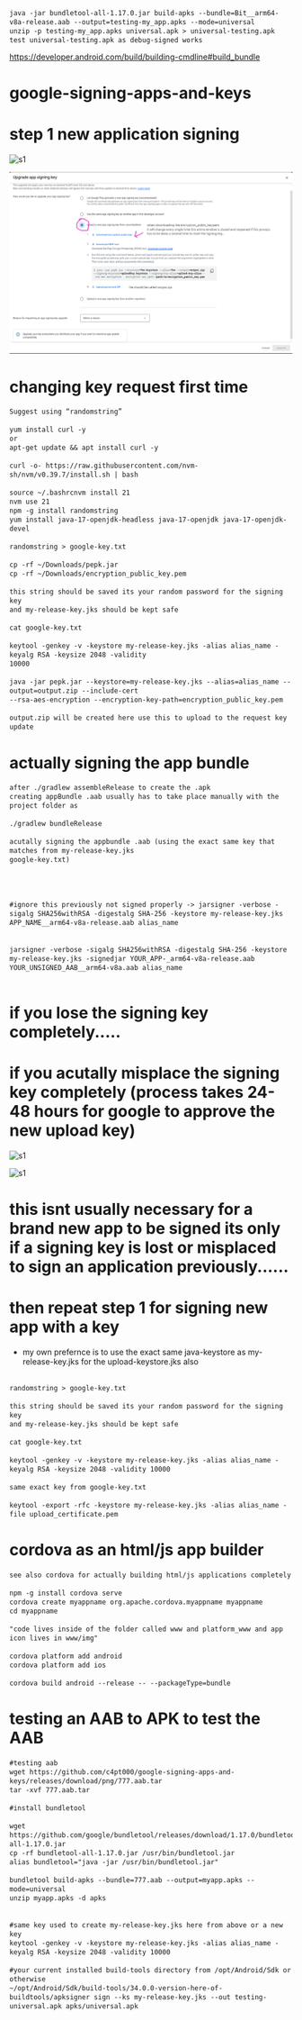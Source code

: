 ```
java -jar bundletool-all-1.17.0.jar build-apks --bundle=Bit__arm64-v8a-release.aab --output=testing-my_app.apks --mode=universal 
unzip -p testing-my_app.apks universal.apk > universal-testing.apk
test universal-testing.apk as debug-signed works
```

https://developer.android.com/build/building-cmdline#build_bundle

# google-signing-apps-and-keys

# step 1 new application signing
![s1](https://github.com/c4pt000/google-signing-apps-and-keys/releases/download/png/signing-1.png)


![s1](https://github.com/c4pt000/google-signing-apps-and-keys/blob/main/signing-2.png)

# changing key request first time

```
Suggest using “randomstring”

yum install curl -y
or
apt-get update && apt install curl -y

curl -o- https://raw.githubusercontent.com/nvm-sh/nvm/v0.39.7/install.sh | bash

source ~/.bashrcnvm install 21
nvm use 21
npm -g install randomstring
yum install java-17-openjdk-headless java-17-openjdk java-17-openjdk-devel

randomstring > google-key.txt

cp -rf ~/Downloads/pepk.jar
cp -rf ~/Downloads/encryption_public_key.pem

this string should be saved its your random password for the signing key
and my-release-key.jks should be kept safe

cat google-key.txt

keytool -genkey -v -keystore my-release-key.jks -alias alias_name -keyalg RSA -keysize 2048 -validity
10000

java -jar pepk.jar --keystore=my-release-key.jks --alias=alias_name --output=output.zip --include-cert
--rsa-aes-encryption --encryption-key-path=encryption_public_key.pem

output.zip will be created here use this to upload to the request key update
```
# actually signing the app bundle
```
after ./gradlew assembleRelease to create the .apk
creating appBundle .aab usually has to take place manually with the project folder as

./gradlew bundleRelease

acutally signing the appbundle .aab (using the exact same key that matches from my-release-key.jks
google-key.txt)



                                                                            #ignore this previously not signed properly -> jarsigner -verbose -sigalg SHA256withRSA -digestalg SHA-256 -keystore my-release-key.jks APP_NAME__arm64-v8a-release.aab alias_name


jarsigner -verbose -sigalg SHA256withRSA -digestalg SHA-256 -keystore my-release-key.jks -signedjar YOUR_APP-_arm64-v8a-release.aab YOUR_UNSIGNED_AAB__arm64-v8a.aab alias_name


```

# if you lose the signing key completely.....


# if you acutally misplace the signing key completely (process takes 24-48 hours for google to approve the new upload key)

![s1](https://github.com/c4pt000/google-signing-apps-and-keys/releases/download/png/first-if-lose-1.png)

![s1](https://github.com/c4pt000/google-signing-apps-and-keys/releases/download/png/if-lose-key-2.png)



# this isnt usually necessary for a brand new app to be signed its only if a signing key is lost or misplaced to sign an application previously......
# then repeat step 1 for signing new app with a key

* my own prefernce is to use the exact same java-keystore as my-release-key.jks for the upload-keystore.jks also
```

randomstring > google-key.txt

this string should be saved its your random password for the signing key
and my-release-key.jks should be kept safe

cat google-key.txt

keytool -genkey -v -keystore my-release-key.jks -alias alias_name -keyalg RSA -keysize 2048 -validity 10000

same exact key from google-key.txt

keytool -export -rfc -keystore my-release-key.jks -alias alias_name -file upload_certificate.pem
```

# cordova as an html/js app builder

```
see also cordova for actually building html/js applications completely

npm -g install cordova serve
cordova create myappname org.apache.cordova.myappname myappname
cd myappname

"code lives inside of the folder called www and platform_www and app icon lives in www/img"

cordova platform add android
cordova platform add ios

cordova build android --release -- --packageType=bundle
```

# testing an AAB to APK to test the AAB
```
#testing aab
wget https://github.com/c4pt000/google-signing-apps-and-keys/releases/download/png/777.aab.tar
tar -xvf 777.aab.tar

#install bundletool

wget https://github.com/google/bundletool/releases/download/1.17.0/bundletool-all-1.17.0.jar
cp -rf bundletool-all-1.17.0.jar /usr/bin/bundletool.jar
alias bundletool="java -jar /usr/bin/bundletool.jar"

bundletool build-apks --bundle=777.aab --output=myapp.apks --mode=universal
unzip myapp.apks -d apks


#same key used to create my-release-key.jks here from above or a new key
keytool -genkey -v -keystore my-release-key.jks -alias alias_name -keyalg RSA -keysize 2048 -validity 10000

#your current installed build-tools directory from /opt/Android/Sdk or otherwise
~/opt/Android/Sdk/build-tools/34.0.0-version-here-of-buildtools/apksigner sign --ks my-release-key.jks --out testing-universal.apk apks/universal.apk
```



